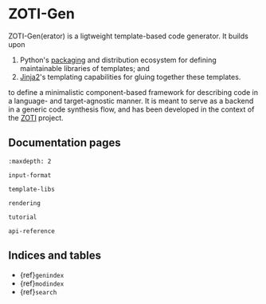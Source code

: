 # ZOTI-Gen

ZOTI-Gen(erator) is a ligtweight template-based code generator. It
builds upon

1. Python's
[packaging](https://realpython.com/python-modules-packages/) and
distribution ecosystem for defining maintainable libraries of
templates; and
1. [Jinja2](https://jinja.palletsprojects.com)'s templating capabilities
for gluing together these templates. 

to define a minimalistic component-based framework for describing code
in a language- and target-agnostic manner. It is meant to serve as a
backend in a generic code synthesis flow, and has been developed in
the context of the [ZOTI](https://ericsson.github.io/zoti) project.

## Documentation pages

```{toctree}
:maxdepth: 2

input-format

template-libs

rendering

tutorial

api-reference
```

## Indices and tables

- {ref}`genindex`
- {ref}`modindex`
- {ref}`search`
